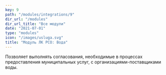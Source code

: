 ```yaml
---
key: 9
path: "/modules/integrations/9"
dir_url: "/modules"
dir_url_title: "Все модули"
date: "2021-07-01"
type: "modules"
icon: "/images/usluga.svg"
title: "Модуль ЛК РСО: Вода"
---
```


Позволяет выполнять согласования, необходимые в процессах предоставления муниципальных услуг, с организациями-поставщиками воды.
